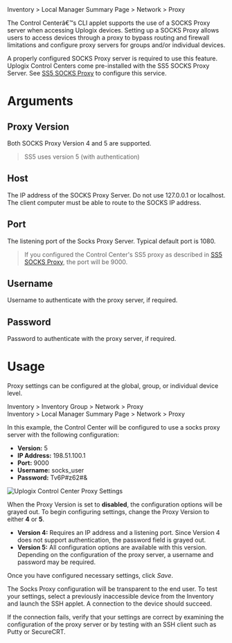 <!-- 5.4 -->
<div class='ucc' />Inventory > Local Manager Summary Page > Network > Proxy</div>

The Control Centerâ€™s CLI applet supports the use of a SOCKS Proxy server when accessing Uplogix devices. Setting up a SOCKS Proxy allows users to access devices through a proxy to bypass routing and firewall limitations and configure proxy servers for groups and/or individual devices.

A properly configured SOCKS Proxy server is required to use this feature. Uplogix Control Centers come pre-installed with the SS5 SOCKS Proxy Server. See [SS5 SOCKS Proxy](http://uplogix.com/docs/control-center-user-guide/managing-the-control-center/ss5-socks-proxy) to configure this service.

# Arguments

## Proxy Version

Both SOCKS Proxy Version 4 and 5 are supported.

> SS5 uses version 5 (with authentication)

## Host

The IP address of the SOCKS Proxy Server. Do not use 127.0.0.1 or localhost. The client computer must be able to route to the SOCKS IP address.

## Port

The listening port of the Socks Proxy Server. Typical default port is 1080.

> If you configured the Control Center's SS5 proxy as described in [SS5 SOCKS Proxy](http://uplogix.com/docs/control-center-user-guide/managing-the-control-center/ss5-socks-proxy), the port will be 9000.

## Username

Username to authenticate with the proxy server, if required.

## Password

Password to authenticate with the proxy server, if required.

# Usage

Proxy settings can be configured at the global, group, or individual device level.

<div class='ucc' />Inventory > Inventory Group > Network > Proxy</div>
<div class='ucc' />Inventory > Local Manager Summary Page > Network > Proxy</div>

In this example, the Control Center will be configured to use a socks proxy server with the following configuration:

* **Version:** 5
* **IP Address:** 198.51.100.1
* **Port:** 9000
* **Username:** socks_user
* **Password:** Tv6P#z62#&

![Uplogix Control Center Proxy Settings](http://uplogix.com/support/docs/img/5.4/uplogix-control-center-proxy-settings.png)

When the Proxy Version is set to **disabled**, the configuration options will be grayed out. To begin configuring settings, change the Proxy Version to either **4** or **5**.

* **Version 4:** Requires an IP address and a listening port. Since Version 4 does not support authentication, the password field is grayed out.
* **Version 5:** All configuration options are available with this version. Depending on the configuration of the proxy server, a username and password may be required.

Once you have configured necessary settings, click *Save*.

The Socks Proxy configuration will be transparent to the end user. To test your settings, select a previously inaccessible device from the Inventory and launch the SSH applet. A connection to the device should succeed.

If the connection fails, verify that your settings are correct by examining the configuration of the proxy server or by testing with an SSH client such as Putty or SecureCRT.